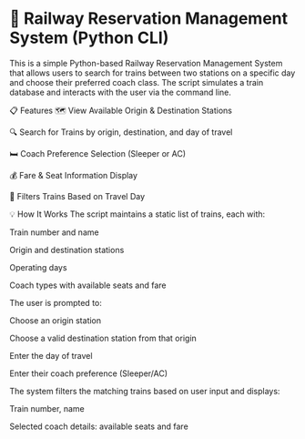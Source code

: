 # 🚆 Railway Reservation Management System (Python CLI)

This is a simple Python-based Railway Reservation Management System that allows users to search for trains between two stations on a specific day and choose their preferred coach class. The script simulates a train database and interacts with the user via the command line.

📋 Features
🗺️ View Available Origin & Destination Stations

🔍 Search for Trains by origin, destination, and day of travel

🛏️ Coach Preference Selection (Sleeper or AC)

💰 Fare & Seat Information Display

📅 Filters Trains Based on Travel Day

💡 How It Works
The script maintains a static list of trains, each with:

Train number and name

Origin and destination stations

Operating days

Coach types with available seats and fare

The user is prompted to:

Choose an origin station

Choose a valid destination station from that origin

Enter the day of travel

Enter their coach preference (Sleeper/AC)

The system filters the matching trains based on user input and displays:

Train number, name

Selected coach details: available seats and fare

